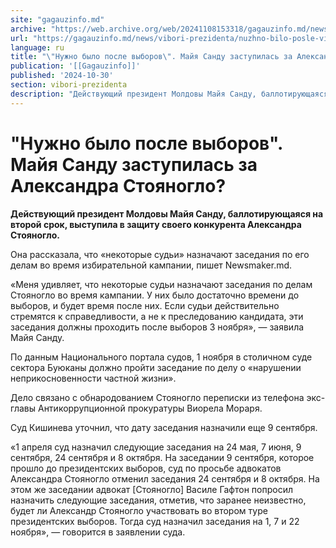 ```yaml
---
site: "gagauzinfo.md"
archive: "https://web.archive.org/web/20241108153318/gagauzinfo.md/news/vibori-prezidenta/nuzhno-bilo-posle-viborov-maiya-sandu-zastupilas-za-aleksandra-stoyanoglo"
url: "https://gagauzinfo.md/news/vibori-prezidenta/nuzhno-bilo-posle-viborov-maiya-sandu-zastupilas-za-aleksandra-stoyanoglo"
language: ru
title: "\"Нужно было после выборов\". Майя Санду заступилась за Александра Стояногло?"
publication: '[[Gagauzinfo]]'
published: '2024-10-30'
section: vibori-prezidenta
description: "Действующий президент Молдовы Майя Санду, баллотирующаяся на второй срок, выступила в защиту своего конкурента Александра Стояногло."
---
```


# "Нужно было после выборов". Майя Санду заступилась за Александра Стояногло?

**Действующий президент Молдовы Майя Санду, баллотирующаяся на второй срок, выступила в защиту своего конкурента Александра Стояногло.**

Она рассказала, что «некоторые судьи» назначают заседания по его делам во время избирательной кампании, пишет Newsmaker.md.

«Меня удивляет, что некоторые судьи назначают заседания по делам Стояногло во время кампании. У них было достаточно времени до выборов, и будет время после них. Если судьи действительно стремятся к справедливости, а не к преследованию кандидата, эти заседания должны проходить после выборов 3 ноября», — заявила Майя Санду.

По данным Национального портала судов, 1 ноября в столичном суде сектора Буюканы должно пройти заседание по делу о «нарушении неприкосновенности частной жизни».

Дело связано с обнародованием Стояногло переписки из телефона экс-главы Антикоррупционной прокуратуры Виорела Мораря.

Суд Кишинева уточнил, что дату заседания назначили еще 9 сентября.

«1 апреля суд назначил следующие заседания на 24 мая, 7 июня, 9 сентября, 24 сентября и 8 октября. На заседании 9 сентября, которое прошло до президентских выборов, суд по просьбе адвокатов Александра Стояногло отменил заседания 24 сентября и 8 октября. На этом же заседании адвокат [Стояногло] Василе Гафтон попросил назначить следующие заседания, отметив, что заранее неизвестно, будет ли Александр Стояногло участвовать во втором туре президентских выборов. Тогда суд назначил заседания на 1, 7 и 22 ноября», — говорится в заявлении суда.
